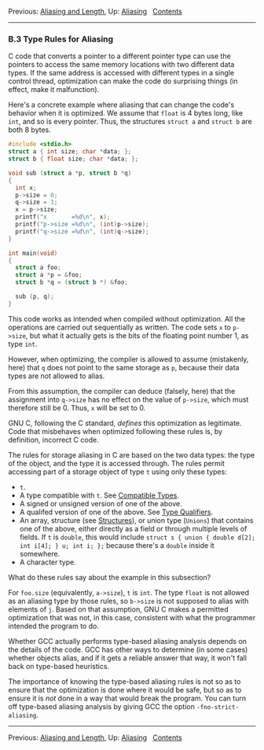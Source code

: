 Previous: [Aliasing and Length](Aliasing-Length.md), Up:
[Aliasing](Aliasing.md)  
[Contents](index.md#SEC_Contents "Table of contents")  

------------------------------------------------------------------------


### B.3 Type Rules for Aliasing 

C code that converts a pointer to a different pointer type can use the
pointers to access the same memory locations with two different data
types. If the same address is accessed with different types in a single
control thread, optimization can make the code do surprising things (in
effect, make it malfunction).

Here's a concrete example where aliasing that can change the code's
behavior when it is optimized. We assume that `float` is 4 bytes long,
like `int`, and so is every pointer. Thus, the structures `struct a` and
`struct b` are both 8 bytes.

``` C
#include <stdio.h>
struct a { int size; char *data; };
struct b { float size; char *data; };

void sub (struct a *p, struct b *q)
{
  int x;
  p->size = 0;
  q->size = 1;
  x = p->size;
  printf("x       =%d\n", x);
  printf("p->size =%d\n", (int)p->size);
  printf("q->size =%d\n", (int)q->size);
}

int main(void)
{
  struct a foo;
  struct a *p = &foo;
  struct b *q = (struct b *) &foo;

  sub (p, q);
}
```

This code works as intended when compiled without optimization. All the
operations are carried out sequentially as written. The code sets `x` to
`p->size`, but what it actually gets is the bits of the floating point
number 1, as type `int`.

However, when optimizing, the compiler is allowed to assume (mistakenly,
here) that `q` does not point to the same storage as `p`, because their
data types are not allowed to alias.

From this assumption, the compiler can deduce (falsely, here) that the
assignment into `q->size` has no effect on the value of `p->size`, which
must therefore still be 0. Thus, `x` will be set to 0.

GNU C, following the C standard, *defines* this optimization as
legitimate. Code that misbehaves when optimized following these rules
is, by definition, incorrect C code.

The rules for storage aliasing in C are based on the two data types: the
type of the object, and the type it is accessed through. The rules
permit accessing part of a storage object of type `t` using
only these types:

-   `t`.
-   A type compatible with `t`. See [Compatible
    Types](Compatible-Types.md).
-   A signed or unsigned version of one of the above.
-   A qualifed version of one of the above. See [Type
    Qualifiers](Type-Qualifiers.md).
-   An array, structure (see [Structures](Structures.md)), or union
    type (`Unions`) that contains one of the above, either directly as a
    field or through multiple levels of fields. If `t` is
    `double`, this would include
    `struct s { union { double d[2]; int i[4]; } u; int i; };` because
    there's a `double` inside it somewhere.
-   A character type.

What do these rules say about the example in this subsection?

For `foo.size` (equivalently, `a->size`), `t` is `int`. The
type `float` is not allowed as an aliasing type by those rules, so
`b->size` is not supposed to alias with elements of `j`. Based on that
assumption, GNU C makes a permitted optimization that was not, in this
case, consistent with what the programmer intended the program to do.

Whether GCC actually performs type-based aliasing analysis depends on
the details of the code. GCC has other ways to determine (in some cases)
whether objects alias, and if it gets a reliable answer that way, it
won't fall back on type-based heuristics.

The importance of knowing the type-based aliasing rules is not so as to
ensure that the optimization is done where it would be safe, but so as
to ensure it is *not* done in a way that would break the program. You
can turn off type-based aliasing analysis by giving GCC the option
`-fno-strict-aliasing`.

------------------------------------------------------------------------

Previous: [Aliasing and Length](Aliasing-Length.md), Up:
[Aliasing](Aliasing.md)  
[Contents](index.md#SEC_Contents "Table of contents")  
